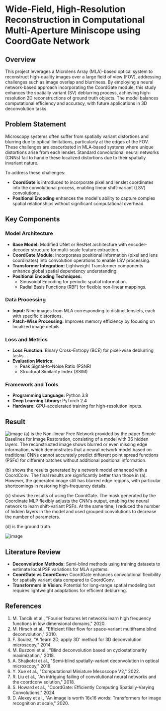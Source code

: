# Wide-Field, High-Resolution Reconstruction in Computational Multi-Aperture Miniscope using CoordGate Network

## Overview
This project leverages a Microlens Array (MLA)-based optical system to reconstruct high-quality images over a large field of view (FOV), addressing challenges such as image overlap and blurriness. By employing a neural network-based approach incorporating the CoordGate module, this study enhances the spatially variant (SV) deblurring process, achieving high-resolution 2D reconstructions of ground truth objects. The model balances computational efficiency and accuracy, with future applications in 3D deconvolution tasks.

## Problem Statement
Microscopy systems often suffer from spatially variant distortions and blurring due to optical limitations, particularly at the edges of the FOV. These challenges are exacerbated in MLA-based systems where unique distortions arise from each lenslet. Standard convolutional neural networks (CNNs) fail to handle these localized distortions due to their spatially invariant nature.

To address these challenges:
- **CoordGate** is introduced to incorporate pixel and lenslet coordinates into the convolutional process, enabling linear shift-variant (LSV) convolutions.
- **Positional Encoding** enhances the model's ability to capture complex spatial relationships without significant computational overhead.

## Key Components

### Model Architecture
- **Base Model:** Modified UNet or ResNet architecture with encoder-decoder structure for multi-scale feature extraction.
- **CoordGate Module:** Incorporates positional information (pixel and lens coordinates) into convolution operations to enable LSV processing.
- **Transformer Integration:** Lightweight Transformer components enhance global spatial dependency understanding.
- **Positional Encoding Techniques:**
  - Sinusoidal Encoding for periodic spatial information.
  - Radial Basis Functions (RBF) for flexible non-linear mappings.

### Data Processing
- **Input:** Nine images from MLA corresponding to distinct lenslets, each with specific distortions.
- **Patch-Wise Processing:** Improves memory efficiency by focusing on localized image details.

### Loss and Metrics
- **Loss Function:** Binary Cross-Entropy (BCE) for pixel-wise deblurring tasks.
- **Evaluation Metrics:**
  - Peak Signal-to-Noise Ratio (PSNR)
  - Structural Similarity Index (SSIM)

### Framework and Tools
- **Programming Language:** Python 3.8
- **Deep Learning Library:** PyTorch 2.4
- **Hardware:** GPU-accelerated training for high-resolution inputs.

## Result
![image](https://github.com/user-attachments/assets/22cecb7c-4dc0-4008-bb52-001c1d6997a8)
(a) is the Non-linear Free Network provided by the paper Simple Baselines for Image Restoration, consisting of a model with 36 hidden layers. The reconstructed image shows blurred or even missing edge information, which demonstrates that a neural network model based on traditional CNNs cannot accurately predict different point spread functions (PSFs) for different patches without additional positional information.

(b) shows the results generated by a network model enhanced with a CoordConv.  The final results are significantly better than those in (a). However, the generated image still has blurred edge regions, with particular shortcomings in restoring high-frequency details.

(c) shows the results of using the CoordGate. The mask generated by the Coordinate MLP flexibly adjusts the CNN's output, enabling the neural network to learn shift-variant PSFs. At the same time, I reduced the number of hidden layers in the model and used grouped convolutions to decrease the number of parameters.

(d) is the ground truth.

![image](https://github.com/user-attachments/assets/07927a10-4c29-4aa5-adac-2e33047b3b41)


## Literature Review
- **Deconvolution Methods:** Semi-blind methods using training datasets to estimate local PSF variations for MLA systems.
- **CoordGate vs CoordConv:** CoordGate enhances convolutional flexibility for spatially variant data compared to CoordConv.
- **Transformers in Vision:** Potential for long-range spatial modeling but requires lightweight adaptations for efficient deblurring.

## References
1. M. Tancik et al., "Fourier features let networks learn high frequency functions in low dimensional domains," 2020.
2. M. Hirsch et al., "Efficient filter flow for space-variant multiframe blind deconvolution," 2010.
3. F. Soulez, "A 'learn 2D, apply 3D' method for 3D deconvolution microscopy," 2014.
4. M. Buzzoni et al., "Blind deconvolution based on cyclostationarity maximization," 2018.
5. A. Shajkofci et al., "Semi-blind spatially-variant deconvolution in optical microscopy," 2018.
6. Y. Xue et al., "Computational Miniature Mesoscope V2," 2022.
7. R. Liu et al., "An intriguing failing of convolutional neural networks and the coordconv solution," 2018.
8. S. Howard et al., "CoordGate: Efficiently Computing Spatially-Varying Convolutions," 2024.
9. D. Alexey et al., "An image is worth 16x16 words: Transformers for image recognition at scale," 2020.
